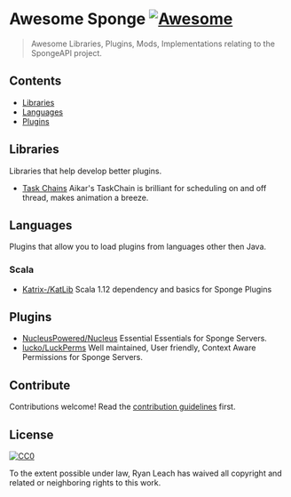 # Awesome Sponge [![Awesome](https://cdn.rawgit.com/sindresorhus/awesome/d7305f38d29fed78fa85652e3a63e154dd8e8829/media/badge.svg)](https://github.com/sindresorhus/awesome)

> Awesome Libraries, Plugins, Mods, Implementations relating to the SpongeAPI project.


## Contents

- [Libraries](#Libraries)
- [Languages](#Languages)
- [Plugins](#Plugins)


## Libraries

Libraries that help develop better plugins.

- [Task Chains](https://github.com/aikar/TaskChain) Aikar's TaskChain is brilliant for scheduling on and off thread, makes animation a breeze.



## Languages

Plugins that allow you to load plugins from languages other then Java.

### Scala

- [Katrix-/KatLib](https://github.com/Katrix-/KatLib) Scala 1.12 dependency and basics for Sponge Plugins

## Plugins

- [NucleusPowered/Nucleus](https://github.com/NucleusPowered/Nucleus) Essential Essentials for Sponge Servers.
- [lucko/LuckPerms](https://github.com/lucko/LuckPerms) Well maintained, User friendly, Context Aware Permissions for Sponge Servers.

## Contribute

Contributions welcome! Read the [contribution guidelines](contributing.md) first.


## License

[![CC0](http://mirrors.creativecommons.org/presskit/buttons/88x31/svg/cc-zero.svg)](http://creativecommons.org/publicdomain/zero/1.0)

To the extent possible under law, Ryan Leach has waived all copyright and
related or neighboring rights to this work.

